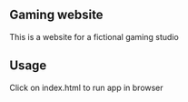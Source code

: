 ## Gaming website

This is a website for a fictional gaming studio

## Usage

Click on index.html to run app in browser
